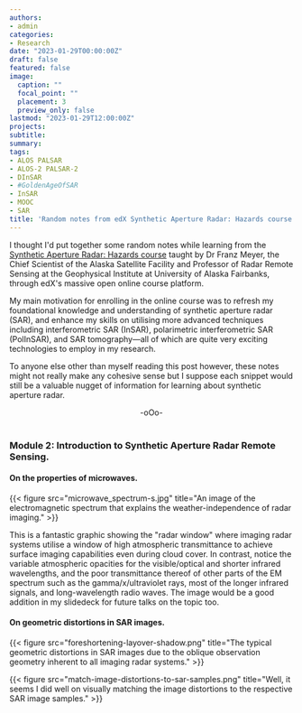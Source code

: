```yaml
---
authors:
- admin
categories:
- Research
date: "2023-01-29T00:00:00Z"
draft: false
featured: false
image:
  caption: ""
  focal_point: ""
  placement: 3
  preview_only: false
lastmod: "2023-01-29T12:00:00Z"
projects:
subtitle:
summary:
tags:
- ALOS PALSAR
- ALOS-2 PALSAR-2
- DInSAR
- #GoldenAgeOfSAR
- InSAR
- MOOC
- SAR
title: 'Random notes from edX Synthetic Aperture Radar: Hazards course.'
---
```

I thought I'd put together some random notes while learning from the [Synthetic Aperture Radar: Hazards course](https://courses.edx.org/courses/course-v1:AlaskaX+SAR-401+3T2020/89e9f34aa5d14551915c89e8443a8f6c/) taught by Dr Franz Meyer, the Chief Scientist of the Alaska Satellite Facility and Professor of Radar Remote Sensing at the Geophysical Institute at University of Alaska Fairbanks, through edX's massive open online course platform.

My main motivation for enrolling in the online course was to refresh my foundational knowledge and understanding of synthetic aperture radar (SAR), and enhance my skills on utilising more advanced techniques including interferometric SAR (InSAR), polarimetric interferometric SAR (PolInSAR), and SAR tomography—all of which are quite very exciting technologies to employ in my research.

To anyone else other than myself reading this post however, these notes might not really make any cohesive sense but I suppose each snippet would still be a valuable nugget of information for learning about synthetic aperture radar.

<div align="center">-oOo-</div><br/>

### Module 2: Introduction to Synthetic Aperture Radar Remote Sensing.

#### On the properties of microwaves.

{{< figure src="microwave_spectrum-s.jpg" title="An image of the electromagnetic spectrum that explains the weather-independence of radar imaging." >}}

This is a fantastic graphic showing the "radar window" where imaging radar systems utilise a window of high atmospheric transmittance to achieve surface imaging capabilities even during cloud cover. In contrast, notice the variable atmospheric opacities for the visible/optical and shorter infrared wavelengths, and the poor transmittance thereof of other parts of the EM spectrum such as the gamma/x/ultraviolet rays, most of the longer infrared signals, and long-wavelength radio waves. The image would be a good addition in my slidedeck for future talks on the topic too. 

#### On geometric distortions in SAR images.

{{< figure src="foreshortening-layover-shadow.png" title="The typical geometric distortions in SAR images due to the oblique observation geometry inherent to all imaging radar systems." >}}

{{< figure src="match-image-distortions-to-sar-samples.png" title="Well, it seems I did well on visually matching the image distortions to the respective SAR image samples." >}}
